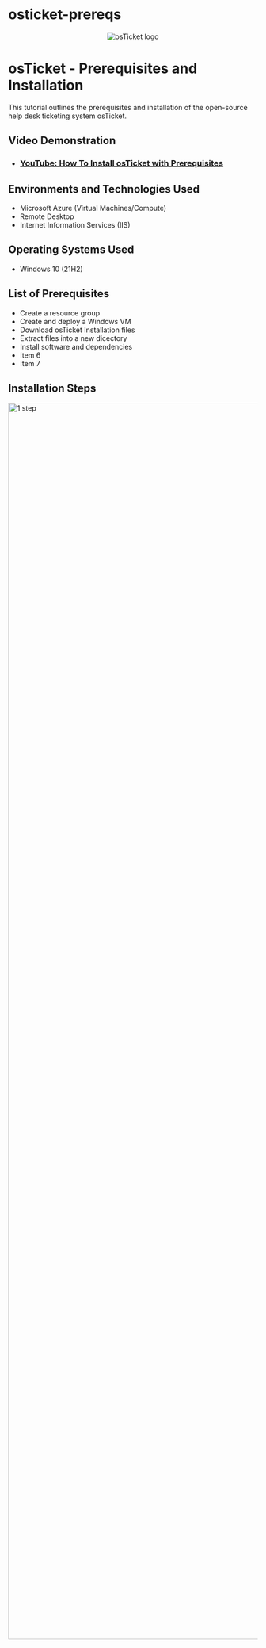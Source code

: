 # osticket-prereqs
<p align="center">
<img src="https://i.imgur.com/Clzj7Xs.png" alt="osTicket logo"/>
</p>

<h1>osTicket - Prerequisites and Installation</h1>
This tutorial outlines the prerequisites and installation of the open-source help desk ticketing system osTicket.<br />


<h2>Video Demonstration</h2>

- ### [YouTube: How To Install osTicket with Prerequisites](https://www.youtube.com)

<h2>Environments and Technologies Used</h2>

- Microsoft Azure (Virtual Machines/Compute)
- Remote Desktop
- Internet Information Services (IIS)

<h2>Operating Systems Used </h2>

- Windows 10</b> (21H2)

<h2>List of Prerequisites</h2>

- Create a resource group
- Create and deploy a Windows VM
- Download osTicket Installation files
- Extract files into a new dicectory
- Install software and dependencies
- Item 6
- Item 7

<h2>Installation Steps</h2>

<p> <img width="1435" alt="1 step" src="https://github.com/user-attachments/assets/0471d9a6-d601-44dd-8e59-b3f5f1b3eee3"
height="80%" width="80%" alt="Disk Sanitization Steps"/>
</p>
<p>
create
</p>
<br /> 
<p> <img width="1435" alt="Screen Shot 2025-04-19 at 8 07 45 PM" src="https://github.com/user-attachments/assets/0ffe058a-ce91-42ca-9c52-f8a98dbca881"height="80%" width="80%" alt="Disk Sanitization Steps"/>
</p>
<p>
step2
</p>
<br />
<p> <img width="1435" alt="Screen Shot 2025-04-19 at 8 08 52 PM" src="https://github.com/user-attachments/assets/df8677d3-96e6-4688-98d8-11c5e656977a"height="80%" width="80%" alt="Disk Sanitization Steps"/>
</p>
<p>
steps 3
</p>
<br />
<p> <img width="1435" alt="Screen Shot 2025-04-19 at 8 14 01 PM" src="https://github.com/user-attachments/assets/1b2902da-8434-45cb-a9ea-59637b27bcb8"height="80%" width="80%" alt="Disk Sanitization Steps"/>
</p>
<p>
step 4
</p>
<br />
<p> <img width="1435" alt="Screen Shot 2025-04-22 at 9 46 29 PM" src="https://github.com/user-attachments/assets/2ae3a5a5-39d5-42b8-8580-538b3626a06a"height="80%" width="80%" alt="Disk Sanitization Steps"/>
</p>
<p>
step 5
</p>
<br />
<p> <img width="1435" alt="Screen Shot 2025-04-22 at 10 10 55 PM" src="https://github.com/user-attachments/assets/583f0bcc-1208-47d9-9d02-18d844066ac4"height="80%" width="80%" alt="Disk Sanitization Steps"/>
</p>
<p>
Download
</p>
<br />
<p> <img width="1440" alt="Screen Shot 2025-04-22 at 10 14 49 PM" src="https://github.com/user-attachments/assets/fa3c9aa0-8747-4eaa-bf8a-7d2463f4a993"height="80%" width="80%" alt="Disk Sanitization Steps"/>
</p>
<p>
Extract files into a new dicectory
</p>
<br />
<p><img width="1440" alt="Screen Shot 2025-04-22 at 10 21 26 PM" src="https://github.com/user-attachments/assets/c61e055f-a487-45fe-b267-3c3b6aeef8c3"height="80%" width="80%" alt="Disk Sanitization Steps"/>
</p>
<p>
Photo of loopback before web server installation and configuration
</p>
<br />
<p><img width="1440" alt="Screen Shot 2025-04-22 at 10 27 28 PM" src="https://github.com/user-attachments/assets/365e8572-55d2-454f-b557-314d85d16e85"height="80%" width="80%" alt="Disk Sanitization Steps"/>
</p>
<p>Web server  and IIS installed and configured
</p>
<p> <img width="1435" alt="Screen Shot 2025-04-22 at 10 22 35 PM" src="https://github.com/user-attachments/assets/d14b23d9-80b4-447f-8d29-8af52385f21c"height="80%" width="80%" alt="Disk Sanitization Steps"/>
</p>

<p> <img width="1440" alt="Screen Shot 2025-04-22 at 10 27 10 PM" src="https://github.com/user-attachments/assets/d7125583-1cf6-4d4f-93fb-66190dfc1144"height="80%" width="80%" alt="Disk Sanitization Steps"/>
</p>
<br />
<p> <img width="1435" alt="Screen Shot 2025-04-22 at 10 51 15 PM" src="https://github.com/user-attachments/assets/e820d12d-7079-4c48-8d87-d7bc98b53f16"height="80%" width="80%" alt="Disk Sanitization Steps"/>
</p>
<p>
Photo of loopback with web server installed and configured
</p>
<p><img width="1435" alt="Screen Shot 2025-04-23 at 3 44 22 PM" src="https://github.com/user-attachments/assets/8eb8e6a1-e7cf-4d14-a677-607f98432f9a"height="80%" width="80%" alt="Disk Sanitization Steps"/>
</p>
<p><img width="1435" alt="Screen Shot 2025-04-22 at 10 57 16 PM" src="https://github.com/user-attachments/assets/0e5e5bab-ea96-4e03-9b8f-b1e700854791"height="80%" width="80%" alt="Disk Sanitization Steps"/>
</p>
<p>
Here I added a little personalization to the web page with a marquee and welcome note.
</p>
<br />
<p> <img width="1435" alt="Screen Shot 2025-04-22 at 11 00 07 PM" src="https://github.com/user-attachments/assets/2d5de63a-220b-4670-a953-fab3836325d9"height="80%" width="80%" alt="Disk Sanitization Steps"/>
</p>
<p>
Installation of software and other dependencies
</p>
<p> <img width="1435" alt="Screen Shot 2025-04-22 at 11 00 25 PM" src="https://github.com/user-attachments/assets/2d8840dd-56b6-4186-8b1a-af08c46a5714"height="80%" width="80%" alt="Disk Sanitization Steps"/>
</p>
<p> <img width="1435" alt="Screen Shot 2025-04-22 at 11 01 56 PM" src="https://github.com/user-attachments/assets/b9fa5281-2f11-4af9-b010-a438daec2972"height="80%" width="80%" alt="Disk Sanitization Steps"/>
</p>
<p> <img width="1435" alt="Screen Shot 2025-04-22 at 11 10 27 PM" src="https://github.com/user-attachments/assets/dd28bd1d-6716-4f7c-b1d3-a774b9e06134"height="80%" width="80%" alt="Disk Sanitization Steps"/>
</p>

<br />
<p> <img width="1435" alt="Screen Shot 2025-04-22 at 11 11 48 PM" src="https://github.com/user-attachments/assets/6e82a6a3-3405-4efa-95a9-11e53023f2b6"height="80%" width="80%" alt="Disk Sanitization Steps"/>
</p>
<p>
Created a new PHP directory on C/ drive and extracted the PHP management files
</p>
<br />

<p> <img width="1435" alt="Screen Shot 2025-04-19 at 8 12 49 PM" src="https://github.com/user-attachments/assets/f3f5bcde-3bfa-490f-a7e4-28194418c233"height="80%" width="80%" alt="Disk Sanitization Steps"/>
</p>
<p>
Lorem ipsum dolor sit amet, consectetur adipiscing elit, sed do eiusmod tempor incididunt ut labore et dolore magna aliqua. Ut enim ad minim veniam, quis nostrud exercitation ullamco laboris nisi ut aliquip ex ea commodo consequat. Duis aute irure dolor in reprehenderit in voluptate velit esse cillum dolore eu fugiat nulla pariatur.
</p>
<br /> 
<p>
<img src="https://i.imgur.com/DJmEXEB.png" height="80%" width="80%" alt="Disk Sanitization Steps"/>
</p>
<p>
Lorem ipsum dolor sit amet, consectetur adipiscing elit, sed do eiusmod tempor incididunt ut labore et dolore magna aliqua. Ut enim ad minim veniam, quis nostrud exercitation ullamco laboris nisi ut aliquip ex ea commodo consequat. Duis aute irure dolor in reprehenderit in voluptate velit esse cillum dolore eu fugiat nulla pariatur.
</p>
<br />

<p>
<img src="https://i.imgur.com/DJmEXEB.png" height="80%" width="80%" alt="Disk Sanitization Steps"/>
</p>
<p>
Lorem ipsum dolor sit amet, consectetur adipiscing elit, sed do eiusmod tempor incididunt ut labore et dolore magna aliqua. Ut enim ad minim veniam, quis nostrud exercitation ullamco laboris nisi ut aliquip ex ea commodo consequat. Duis aute irure dolor in reprehenderit in voluptate velit esse cillum dolore eu fugiat nulla pariatur.
</p>
<br /> 
